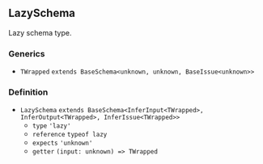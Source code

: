 LazySchema
----------

Lazy schema type.

### Generics

*   `TWrapped` `extends BaseSchema<unknown, unknown, BaseIssue<unknown>>`

### Definition

*   `LazySchema` `extends BaseSchema<InferInput<TWrapped>, InferOutput<TWrapped>, InferIssue<TWrapped>>`
    *   `type` `'lazy'`
    *   `reference` `typeof lazy`
    *   `expects` `'unknown'`
    *   `getter` `(input: unknown) => TWrapped`